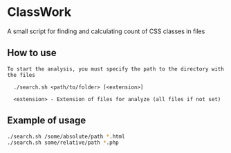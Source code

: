 # ClassWork

A small script for finding and calculating count of CSS classes in files

## How to use

    To start the analysis, you must specify the path to the directory with the files
    
      ./search.sh <path/to/folder> [<extension>]
    
      <extension> - Extension of files for analyze (all files if not set)

## Example of usage

```bash
./search.sh /some/absolute/path *.html
./search.sh some/relative/path *.php
```
